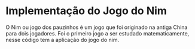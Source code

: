 # Implementação do Jogo do Nim
O Nim ou jogo dos pauzinhos é um jogo que foi originado na antiga China para dois jogadores. Foi o primeiro jogo a ser estudado matematicamente, nesse código tem a aplicação do jogo do nim.

